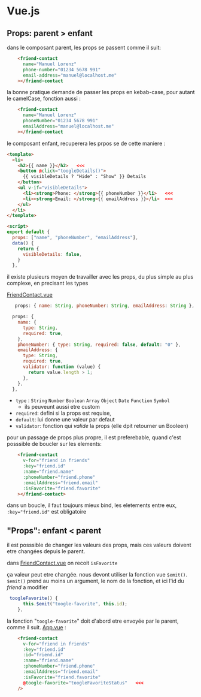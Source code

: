 # Vue.js

## Props: parent > enfant

dans le composant parent, les props se passent comme il suit:

```html
    <friend-contact
      name="Manuel Lorenz"
      phone-number="01234 5678 991"
      email-address="manuel@localhost.me"
    ></friend-contact
```

la bonne pratique demande de passer les props en kebab-case, pour autant le camelCase, fonction aussi :

```html
    <friend-contact
      name="Manuel Lorenz"
      phoneNumber="01234 5678 991"
      emailAddress="manuel@localhost.me"
    ></friend-contact
```

le composant enfant, recuperera les prpos se de cette maniere :

```html
<template>
  <li>
    <h2>{{ name }}</h2>   <<<
    <button @click="toogleDetails()">
      {{ visibleDetails ? "Hide" : "Show" }} Details
    </button>
    <ul v-if="visibleDetails">
      <li><strong>Phone: </strong>{{ phoneNumber }}</li>   <<<
      <li><strong>Email: </strong>{{ emailAddress }}</li>  <<<
    </ul>
  </li>
</template>

<script>
export default {
  props: ["name", "phoneNumber", "emailAddress"],
  data() {
    return {
      visibleDetails: false,
    }
  },
```

il existe plusieurs moyen de travailler avec les props, du plus simple au plus complexe, en precisant les types 

[FriendContact.vue](./project%20-%20friend%20contact/src/components/FriendContact.vue)

```js
   props: { name: String, phoneNumber: String, emailAddress: String },
```

```js
  props: {
    name: {
      type: String,
      required: true,
    },
    phoneNumber: { type: String, required: false, default: "0" },
    emailAddress: {
      type: String,
      required: true,
      validator: function (value) {
        return value.length > 1;
      },
    },
  },
```

- `type` : `String` `Number` `Boolean` `Array` `Object` `Date` `Function` `Symbol`
  - ils peuveunt aussi etre custom
- `required`: defini si la props est requise, 
- `default`: lui donne une valeur par defaut
- `validator`: fonction qui _valide_ la props (elle dpit retourner un Booleen)

pour un passage de props plus propre, il est preferebable, quand c'est posssible de boucler sur les elements:

```html
    <friend-contact
      v-for="friend in friends"
      :key="friend.id"
      :name="friend.name"
      :phoneNumber="friend.phone"
      :emailAddress="friend.email"
      :isFavorite="friend.favorite"
    ></friend-contact>
```

dans un boucle, il faut toujours mieux bind, les eletements entre eux, `:key="friend.id"` est obligatoire

## "Props": enfant < parent

il est posssible de changer les valeurs des props, mais ces valeurs doivent etre changées depuis le parent.

dans [FriendContact.vue](./project%20-%20friend%20contact/src/components/FriendContact.vue) on recoit `isFavorite`

ça valeur peut etre changée.
nous devont utiliser la fonction vue `$emit()`.
`$emit()` prend au moins un argument, le nom de la fonction, et ici l'id du _friend_ a modifier

```js
 toogleFavorite() {
      this.$emit("toogle-favorite", this.id);
    },
```

la fonction "`toogle-favorite`" doit d'abord etre envoyée par le parent, comme il suit.
[App.vue](src/App.vue) :

```html
    <friend-contact
      v-for="friend in friends"
      :key="friend.id"
      :id="friend.id"
      :name="friend.name"
      :phoneNumber="friend.phone"
      :emailAddress="friend.email"
      :isFavorite="friend.favorite"
      @toogle-favorite="toogleFavoriteStatus"   <<<
    />
```


